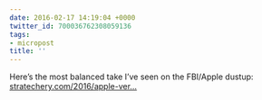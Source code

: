 ```yaml
---
date: 2016-02-17 14:19:04 +0000
twitter_id: 700036762308059136
tags:
- micropost
title: ''
---
```


Here’s the most balanced take I’ve seen on the FBI/Apple dustup: [stratechery.com/2016/apple-ver…](https://stratechery.com/2016/apple-versus-the-fbi-understanding-iphone-encryption-the-risks-for-apple-and-encryption/)
